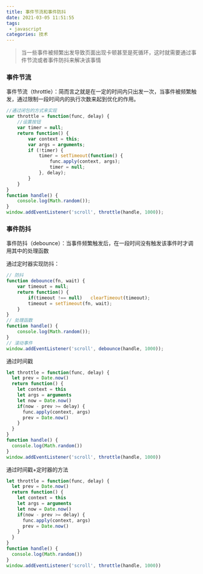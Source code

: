 ```yaml
---
title: 事件节流和事件防抖
date: 2021-03-05 11:51:55
tags: 
 - javascript
categories: 技术
---
```


> 当一些事件被频繁出发导致页面出现卡顿甚至是死循环，这时就需要通过事件节流或者事件防抖来解决该事情

<!--more-->

### 事件节流

 事件节流（throttle）：简而言之就是在一定的时间内只出发一次，当事件被频繁触发，通过限制一段时间内的执行次数来起到优化的作用。

```javascript
//通过闭包的方式来实现
var throttle = function(func, delay) { 
    //设置按钮
    var timer = null;            
    return function() {                
        var context = this;               
        var args = arguments;                
        if (!timer) {                    
            timer = setTimeout(function() {                       
                func.apply(context, args);                        
                timer = null;                    
            }, delay);                
        }            
    }        
}        
function handle() {            
    console.log(Math.random());        
}        
window.addEventListener('scroll', throttle(handle, 1000));
```



### 事件防抖

事件防抖（debounce）：当事件频繁触发后，在一段时间没有触发该事件时才调用其中的处理函数

通过定时器实现防抖：

```javascript
// 防抖
function debounce(fn, wait) {    
    var timeout = null;    
    return function() {        
        if(timeout !== null)   clearTimeout(timeout);        
        timeout = setTimeout(fn, wait);    
    }
}
// 处理函数
function handle() {    
    console.log(Math.random()); 
}
// 滚动事件
window.addEventListener('scroll', debounce(handle, 1000));
```



通过时间戳

```javascript
let throttle = function(func, delay) {
  let prev = Date.now()
  return function() {
    let context = this
    let args = arguments
    let now = Date.now()
    if(now - prev >= delay) {
      func.apply(context, args)
      prev = Date.now()
    }
  }
}
function handle() {
  console.log(Math.random())
}
window.addEventListener('scroll', throttle(handle, 1000))
```



通过时间戳+定时器的方法

```javascript
let throttle = function(func, delay) {
  let prev = Date.now()
  return function() {
    let context = this
    let args = arguments
    let now = Date.now()
    if(now - prev >= delay) {
      func.apply(context, args)
      prev = Date.now()
    }
  }
}
function handle() {
  console.log(Math.random())
}
window.addEventListener('scroll', throttle(handle, 1000))
```

